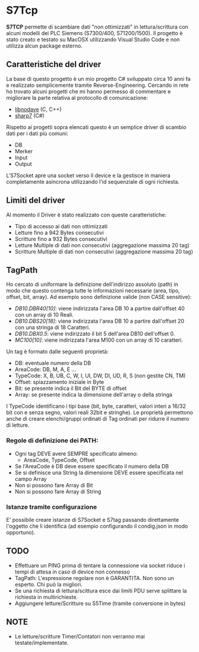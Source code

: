 # S7Tcp
**S7TCP** permette di scambiare dati "non ottimizzati" in lettura/scrittura con alcuni modelli dei PLC Siemens (S7300/400, S71200/1500).
Il progetto è stato creato e testato su MacOSX utilizzando Visual Studio Code e non utilizza alcun package esterno.

## Caratteristiche del driver
La base di questo progetto è un mio progetto C# sviluppato circa 10 anni fa e realizzato semplicemente tramite Reverse-Engineering. 
Cercando in rete ho trovato alcuni progetti che mi hanno permesso di commentare e migliorare la parte relativa al protocollo di comunicazione:
* [libnodave](http://libnodave.sourceforge.net/) (C, C++) 
* [sharp7](http://snap7.sourceforge.net/sharp7.html) (C#)

Rispetto ai progetti sopra elencati questo è un semplice driver di scambio dati per i dati più comuni:
* DB
* Merker
* Input
* Output

L'S7Socket apre una socket verso il device e la gestisce in maniera completamente asincrona utilizzando l'id sequenziale di ogni richiesta.

## Limiti del driver
Al momento il Driver è stato realizzato con queste caratteristiche:
* Tipo di accesso ai dati non ottimizzati
* Letture fino a 942 Bytes consecutivi
* Scritture fino a 932 Bytes consecutivi
* Letture Multiple di dati non consecutivi (aggregazione massima 20 tag)
* Scritture Multiple di dati non consecutivi (aggregazione massima 20 tag)

## TagPath
Ho cercato di uniformare la definizione dell'indirizzo assoluto (path) in modo che questo contenga tutte le informazioni necessarie (area, tipo, offset, bit, array). Ad esempio sono definizione valide (non CASE sensitive):
* _DB10.DBR40[10]_: viene indirizzata l'area DB 10 a partire dall'offset 40 con un array di 10 Reali.
* _DB10.DBS20[18]_: viene indirizzata l'area DB 10 a partire dall'offset 20 con una stringa di 18 Caratteri.
* _DB10.DBX0.5_: viene indirizzato il bit 5 dell'area DB10 dell'offset 0.
* _MC100[10]_: viene indirizzata l'area M100 con un array di 10 caratteri.
  
Un tag è formato dalle seguenti proprietà:
* DB: eventuale numero della DB
* AreaCode: DB, M, A, E ...
* TypeCode: X, B, UB, C, W, I, UI, DW, DI, UD, R, S (non gestite CN, TM)
* Offset: spiazzamento iniziale in Byte
* Bit: se presente indica il Bit del BYTE di offset
* Array: se presente indica la dimensione dell'array o della stringa

I TypeCode identificano i tipi base (bit, byte, caratteri, valori interi a 16/32 bit con e senza segno, valori reali 32bit e stringhe).
Le proprietà permettono anche di creare elenchi/gruppi ordinati di Tag ordinati per ridurre il numero di letture.

### Regole di definizione dei PATH:
* Ogni tag DEVE avere SEMPRE specificato almeno:
    * AreaCode, TypeCode, Offset
* Se l'AreaCode è DB deve essere specificato il numero della DB
* Se si definisce una String la dimensione DEVE essere specificata nel campo Array
* Non si possono fare Array di Bit
* Non si possono fare Array di String

### Istanze tramite configurazione
E' possibile creare istanze di S7Socket e S7tag passando direttamente l'oggetto che li identifica (ad esempio configurando il condig.json in modo opportuno).

## TODO
* Effettuare un PING prima di tentare la connessione via socket riduce i tempi di attesa in caso di device non connesso
* TagPath: L'espressione regolare non è GARANTITA. Non sono un esperto. Chi può la migliori.
* Se una richiesta di lettura/scittura esce dai limiti PDU serve splittare la richiesta in multirichieste.
* Aggiungere letture/Scritture su S5Time (tramite conversione in bytes)

## NOTE
* Le letture/scritture Timer/Contatori non verranno mai testate/implementate.